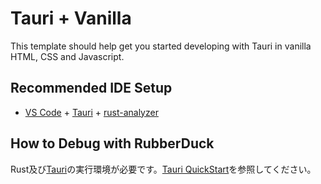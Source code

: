 # Tauri + Vanilla

This template should help get you started developing with Tauri in vanilla HTML, CSS and Javascript.

## Recommended IDE Setup

- [VS Code](https://code.visualstudio.com/) + [Tauri](https://marketplace.visualstudio.com/items?itemName=tauri-apps.tauri-vscode) + [rust-analyzer](https://marketplace.visualstudio.com/items?itemName=rust-lang.rust-analyzer)

## How to Debug with RubberDuck
Rust及び[Tauri](https://tauri.app)の実行環境が必要です。[Tauri QuickStart](https://v2.tauri.app/start/)を参照してください。

